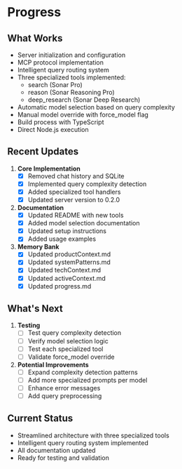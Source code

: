 # Progress

## What Works
- Server initialization and configuration
- MCP protocol implementation
- Intelligent query routing system
- Three specialized tools implemented:
  - search (Sonar Pro)
  - reason (Sonar Reasoning Pro)
  - deep_research (Sonar Deep Research)
- Automatic model selection based on query complexity
- Manual model override with force_model flag
- Build process with TypeScript
- Direct Node.js execution

## Recent Updates
1. **Core Implementation**
   - [x] Removed chat history and SQLite
   - [x] Implemented query complexity detection
   - [x] Added specialized tool handlers
   - [x] Updated server version to 0.2.0

2. **Documentation**
   - [x] Updated README with new tools
   - [x] Added model selection documentation
   - [x] Updated setup instructions
   - [x] Added usage examples

3. **Memory Bank**
   - [x] Updated productContext.md
   - [x] Updated systemPatterns.md
   - [x] Updated techContext.md
   - [x] Updated activeContext.md
   - [x] Updated progress.md

## What's Next
1. **Testing**
   - [ ] Test query complexity detection
   - [ ] Verify model selection logic
   - [ ] Test each specialized tool
   - [ ] Validate force_model override

2. **Potential Improvements**
   - [ ] Expand complexity detection patterns
   - [ ] Add more specialized prompts per model
   - [ ] Enhance error messages
   - [ ] Add query preprocessing

## Current Status
- Streamlined architecture with three specialized tools
- Intelligent query routing system implemented
- All documentation updated
- Ready for testing and validation
